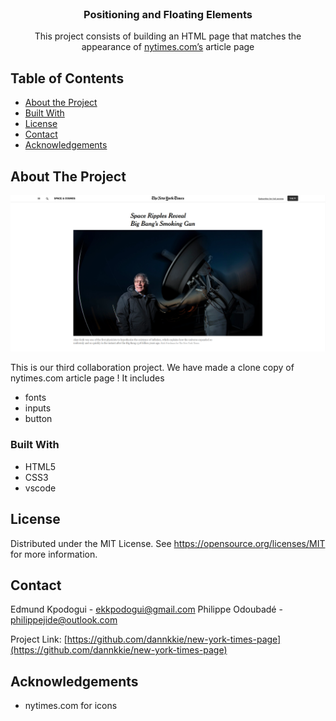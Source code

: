 <!-- PROJECT LOGO -->
<br />
<p align="center">
  <h3 align="center">Positioning and Floating Elements</h3>
  <p align="center">
    This project consists of building an HTML page that matches the appearance of <a href ="https://www.nytimes.com/2014/03/18/science/space/detection-of-waves-in-space-buttresses-landmark-theory-of-big-bang.html?_r=0">nytimes.com’s</a> article page
    <br />    
  </p>
</p>

<!-- TABLE OF CONTENTS -->

## Table of Contents

- [About the Project](#about-the-project)
- [Built With](#built-with)
- [License](#license)
- [Contact](#contact)
- [Acknowledgements](#acknowledgements)

<!-- ABOUT THE PROJECT -->

## About The Project

[![Product Name Screen Shot][product-screenshot]](https://example.com)

This is our third collaboration project. We have made a clone copy of nytimes.com article page ! It includes

- fonts
- inputs
- button

### Built With

- HTML5
- CSS3
- vscode

<!-- LICENSE -->

## License

Distributed under the MIT License. See https://opensource.org/licenses/MIT for more information.

<!-- CONTACT -->

## Contact

Edmund Kpodogui - ekkpodogui@gmail.com
Philippe Odoubadé - philippejide@outlook.com

Project Link: [https://github.com/dannkkie/new-york-times-page](https://github.com/dannkkie/new-york-times-page)

<!-- ACKNOWLEDGEMENTS -->

## Acknowledgements

- nytimes.com for icons

<!-- MARKDOWN LINKS & IMAGES -->
<!-- https://www.markdownguide.org/basic-syntax/#reference-style-links -->

[product-screenshot]: assets/images/screenshot.png
